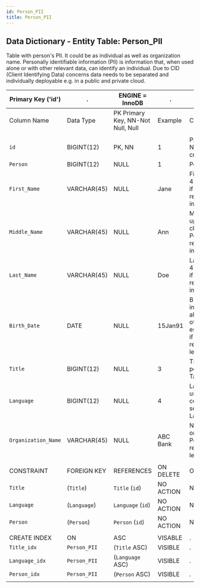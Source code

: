 ```yaml
---
id: Person_PII
title: Person_PII
---
```


## Data Dictionary - Entity Table: Person_PII

Table with person's PII. It could be as individual as well as organization name. 
Personally identifiable information (PII) is information that, when used alone or with other relevant data, can identify an individual. 
Due to CID (Client Identifying Data) concerns data needs to be separated and individually deployable e.g. in a public and private cloud.  


| Primary Key ('id')|.|ENGINE = InnoDB|.|.|
|---|---|---|---|---|
|Column Name|Data Type|PK Primary Key, NN-Not Null, Null|Example|Comments|
||
|`id`|BIGINT(12)|PK, NN|1|PrimaryKey-ID, Not Null (auto creates)|
|`Person`|BIGINT(12)|NULL|1|Person ID|
|`First_Name`|VARCHAR(45)|NULL|Jane|First Name upto 45 characters, if Person table represnts an individual|
|`Middle_Name`|VARCHAR(45)|NULL|Ann|Middle Name upto 45 characters , if Person table represnts an individual|
|`Last_Name`|VARCHAR(45)|NULL|Doe|Last Name upto 45 characters, if Person table represnts an individual|
|`Birth_Date`|DATE|NULL|15Jan91|Birthdate if individual, can also mean 'date of establishment' if Person represents legal entity|
|`Title`|BIGINT(12)|NULL|3|Title id of person. see Table-Title|
|`Language`|BIGINT(12)|NULL|4|Language id used for communication. see Table-Language|
|`Organization_Name`|VARCHAR(45)|NULL|ABC Bank|Name of the organization,  if Person table represents legal entity|
||
|CONSTRAINT|FOREIGN KEY|REFERENCES|ON DELETE|ON UPDATE|
|`Title`|(`Title`)|`Title` (`id`)| NO ACTION|NO ACTION|
|`Language`|(`Language`)|`Language` (`id`)| NO ACTION|NO ACTION|
|`Person`|(`Person`)|`Person` (`id`)| NO ACTION|NO ACTION|
||
|CREATE INDEX|ON|ASC|VISABLE|.|
|`Title_idx`|`Person_PII`|(`Title` ASC) | VISIBLE|.|
|`Language_idx`|`Person_PII`|(`Language` ASC) | VISIBLE|.|
|`Person_idx`|`Person_PII`|(`Person` ASC) | VISIBLE|.|
||  
 
